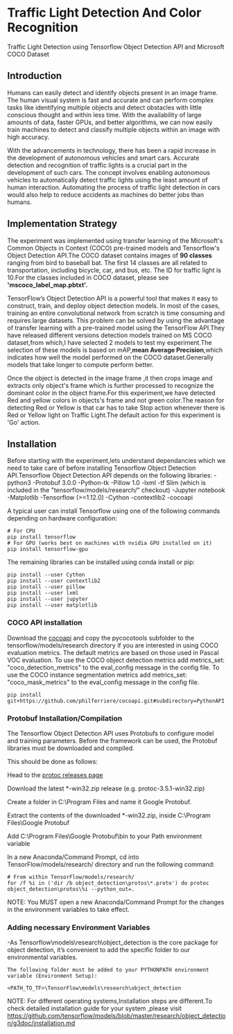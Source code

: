 # Traffic Light Detection And Color Recognition
Traffic Light Detection using Tensorflow Object Detection API and Microsoft COCO Dataset

## Introduction
Humans can easily detect and identify objects present in an image frame. The human visual system is fast and accurate and can perform complex tasks like identifying multiple objects and detect obstacles with little conscious thought and within less time. With the availability of large amounts of data, faster GPUs, and better algorithms, we can now easily train machines to detect and classify multiple objects within an image with high accuracy.

With the advancements in technology, there has been a rapid increase in the development of autonomous vehicles and smart cars. Accurate detection and recognition of traffic lights is a crucial part in the development of such cars. The concept involves enabling autonomous vehicles to automatically detect traffic lights using the least amount of human interaction. Automating the process of traffic light detection in cars would also help to reduce accidents as machines do better jobs than humans.

## Implementation Strategy
The experiment was implemented using transfer learning of the Microsoft's Common Objects in Context (COCO) pre-trained models and Tensorflow's Object Detection API.The COCO dataset contains images of **90 classes** ranging from bird to baseball bat. The first 14 classes are all related to transportation, including bicycle, car, and bus, etc. The ID for traffic light is 10.For the classes included in COCO dataset, please see **'mscoco_label_map.pbtxt'.**

TensorFlow’s Object Detection API is a powerful tool that makes it easy to construct, train, and deploy object detection models. In most of the cases, training an entire convolutional network from scratch is time consuming and requires large datasets. This problem can be solved by using the advantage of transfer learning with a pre-trained model using the TensorFlow API.They have released different versions detection models trained on MS COCO dataset,from which,I have selected 2 models to test my experiment.The selection of these models is based on mAP,**mean Average Precision**,which indicates how well the model performed on the COCO dataset.Generally models that take longer to compute perform better.

Once the object is detected in the image frame ,it then crops image and extracts only object's frame which is further processed to recognize the dominant color in the object frame.For this experiment,we have detected Red and yellow colors in objects's frame and not green color.The reason for detecting Red or Yellow is that car has to take Stop action whenever there is Red or Yellow light on Traffic Light.The default action for this experiment is 'Go' action.             

## Installation
Before starting with the experiment,lets understand dependancies which we need to take care of before installing Tensorflow Object Detection API.Tensorflow Object Detection API depends on the following libraries:
  -python3
  -Protobuf 3.0.0
  -Python-tk
  -Pillow 1.0
  -lxml
  -tf Slim (which is included in the "tensorflow/models/research/" checkout)
  -Jupyter notebook
  -Matplotlib
  -Tensorflow (>=1.12.0)
  -Cython
  -contextlib2
  -cocoapi

A typical user can install Tensorflow using one of the following commands depending on hardware configuration:
```
# For CPU
pip install tensorflow
# For GPU (works best on machines with nvidia GPU installed on it)
pip install tensorflow-gpu
```
The remaining libraries can be installed using conda install or pip:
```
pip install --user Cython
pip install --user contextlib2
pip install --user pillow
pip install --user lxml
pip install --user jupyter
pip install --user matplotlib
```
### COCO API installation
Download the [cocoapi](https://github.com/cocodataset/cocoapi) and copy the pycocotools subfolder to the tensorflow/models/research directory if you are interested in using COCO evaluation metrics. The default metrics are based on those used in Pascal VOC evaluation. To use the COCO object detection metrics add metrics_set: "coco_detection_metrics" to the eval_config message in the config file. To use the COCO instance segmentation metrics add metrics_set: "coco_mask_metrics" to the eval_config message in the config file.
```
pip install git+https://github.com/philferriere/cocoapi.git#subdirectory=PythonAPI
```

### Protobuf Installation/Compilation
The Tensorflow Object Detection API uses Protobufs to configure model and training parameters. Before the framework can be used, the Protobuf libraries must be downloaded and compiled.

This should be done as follows:

Head to the [protoc releases page](https://github.com/protocolbuffers/protobuf/releases)

Download the latest *-win32.zip release (e.g. protoc-3.5.1-win32.zip)

Create a folder in C:\Program Files and name it Google Protobuf.

Extract the contents of the downloaded *-win32.zip, inside C:\Program Files\Google Protobuf

Add C:\Program Files\Google Protobuf\bin to your Path environment variable

In a new Anaconda/Command Prompt, cd into TensorFlow/models/research/ directory and run the following command:
```
# From within TensorFlow/models/research/
for /f %i in ('dir /b object_detection\protos\*.proto') do protoc object_detection\protos\%i --python_out=.
```
NOTE: You MUST open a new Anaconda/Command Prompt for the changes in the environment variables to take effect.

### Adding necessary Environment Variables
 -As Tensorflow\models\research\object_detection is the core package for object detection, it’s convenient to add the specific folder to our environmental variables.
 ```
 The following folder must be added to your PYTHONPATH environment variable (Environment Setup):

<PATH_TO_TF>\TensorFlow\models\research\object_detection
```
 
 NOTE: For different operating systems,Installation steps are different.To check detailed installation guide for your system ,please  visit 
 https://github.com/tensorflow/models/blob/master/research/object_detection/g3doc/installation.md
 

